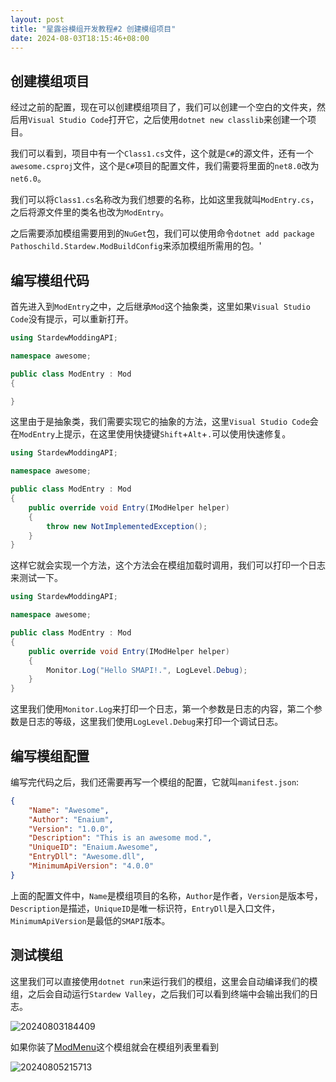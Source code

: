 ```yaml
---
layout: post
title: "星露谷模组开发教程#2 创建模组项目"
date: 2024-08-03T18:15:46+08:00
---
```


## 创建模组项目

经过之前的配置，现在可以创建模组项目了，我们可以创建一个空白的文件夹，然后用`Visual Studio Code`打开它，之后使用`dotnet new classlib`来创建一个项目。

我们可以看到，项目中有一个`Class1.cs`文件，这个就是`C#`的源文件，还有一个`awesome.csproj`文件，这个是`C#`项目的配置文件，我们需要将里面的`net8.0`改为`net6.0`。

我们可以将`Class1.cs`名称改为我们想要的名称，比如这里我就叫`ModEntry.cs`，之后将源文件里的类名也改为`ModEntry`。

之后需要添加模组需要用到的`NuGet`包，我们可以使用命令`dotnet add package Pathoschild.Stardew.ModBuildConfig`来添加模组所需用的包。'

## 编写模组代码

首先进入到`ModEntry`之中，之后继承`Mod`这个抽象类，这里如果`Visual Studio Code`没有提示，可以重新打开。

```csharp
using StardewModdingAPI;

namespace awesome;

public class ModEntry : Mod
{

}
```

这里由于是抽象类，我们需要实现它的抽象的方法，这里`Visual Studio Code`会在`ModEntry`上提示，在这里使用快捷键`Shift`+`Alt`+`.`可以使用快速修复。

```csharp
using StardewModdingAPI;

namespace awesome;

public class ModEntry : Mod
{
    public override void Entry(IModHelper helper)
    {
        throw new NotImplementedException();
    }
}
```

这样它就会实现一个方法，这个方法会在模组加载时调用，我们可以打印一个日志来测试一下。

```csharp
using StardewModdingAPI;

namespace awesome;

public class ModEntry : Mod
{
    public override void Entry(IModHelper helper)
    {
        Monitor.Log("Hello SMAPI!.", LogLevel.Debug);
    }
}
```

这里我们使用`Monitor.Log`来打印一个日志，第一个参数是日志的内容，第二个参数是日志的等级，这里我们使用`LogLevel.Debug`来打印一个调试日志。

## 编写模组配置

编写完代码之后，我们还需要再写一个模组的配置，它就叫`manifest.json`:

```json
{
    "Name": "Awesome",
    "Author": "Enaium",
    "Version": "1.0.0",
    "Description": "This is an awesome mod.",
    "UniqueID": "Enaium.Awesome",
    "EntryDll": "Awesome.dll",
    "MinimumApiVersion": "4.0.0"
}
```

上面的配置文件中，`Name`是模组项目的名称，`Author`是作者，`Version`是版本号，`Description`是描述，`UniqueID`是唯一标识符，`EntryDll`是入口文件，`MinimumApiVersion`是最低的`SMAPI`版本。

## 测试模组

这里我们可以直接使用`dotnet run`来运行我们的模组，这里会自动编译我们的模组，之后会自动运行`Stardew Valley`，之后我们可以看到终端中会输出我们的日志。

![20240803184409](https://s2.loli.net/2024/08/03/Oz9MuTtXLnVUfjK.png)

如果你装了[ModMenu](https://www.curseforge.com/stardewvalley/mods/modmenu)这个模组就会在模组列表里看到

![20240805215713](https://s2.loli.net/2024/08/05/8FCsYzMyNcoahOk.png)